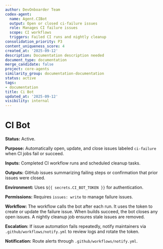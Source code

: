 ```yaml
---
author: DevOnboarder Team
codex-agent:
  name: Agent.CIBot
  output: Open or closed ci-failure issues
  role: Manages CI failure issues
  scope: CI workflows
  triggers: Failed CI runs and nightly cleanup
consolidation_priority: P3
content_uniqueness_score: 4
created_at: '2025-09-12'
description: Documentation description needed
document_type: documentation
merge_candidate: false
project: core-agents
similarity_group: documentation-documentation
status: active
tags:
- documentation
title: Ci Bot
updated_at: '2025-09-12'
visibility: internal
---
```


# CI Bot

**Status:** Active.

**Purpose:** Automatically open, update, and close issues labeled `ci-failure` when CI jobs fail or succeed.

**Inputs:** Completed CI workflow runs and scheduled cleanup tasks.

**Outputs:** GitHub issues summarizing failing steps or confirmation that prior issues were closed.

**Environment:** Uses `${{ secrets.CI_BOT_TOKEN }}` for authentication.

**Permissions:** Requires `issues: write` to manage failure issues.

**Workflow:** The workflow calls the bot after each run. It uses the token to create or update the failure issue. When builds succeed, the bot closes any open issues. A nightly cleanup job ensures stale issues are removed.

**Escalation:** If issue automation fails repeatedly, notify maintainers via `.github/workflows/notify.yml` to review logs and rotate the token.

**Notification:** Route alerts through `.github/workflows/notify.yml`.
